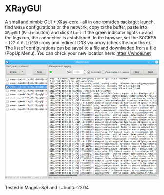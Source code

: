 # XRayGUI
A small and nimble GUI + [XRay-core](https://github.com/XTLS/Xray-core) - all in one rpm/deb package: launch, find `VMESS` configurations on the network, copy to the buffer, paste into `XRayGUI` (`Paste` button) and click `Start`. If the green indicator lights up and the logs run, the connection is established. In the browser, set the SOCKS5 - `127.0.0.1`:`1089` proxy and redirect DNS via proxy (check the box there). The list of configurations can be saved to a file and downloaded from a file (PopUp Menu). You can check your new location here: https://whoer.net  
  
![](https://github.com/AKotov-dev/XRayGUI/blob/main/ScreenShots/XRayGUI-2.png)  
  
Tested in Mageia-8/9 and LUbuntu-22.04.
